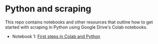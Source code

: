 # Python and scraping

This repo contains notebooks and other resources that outline how to get started with scraping in Python using Google Drive's Colab notebooks.

* Notebook 1: [First steps in Colab and Python](https://github.com/paulbradshaw/pythonscraping/blob/main/pythonFirstStepsColab.ipynb)
